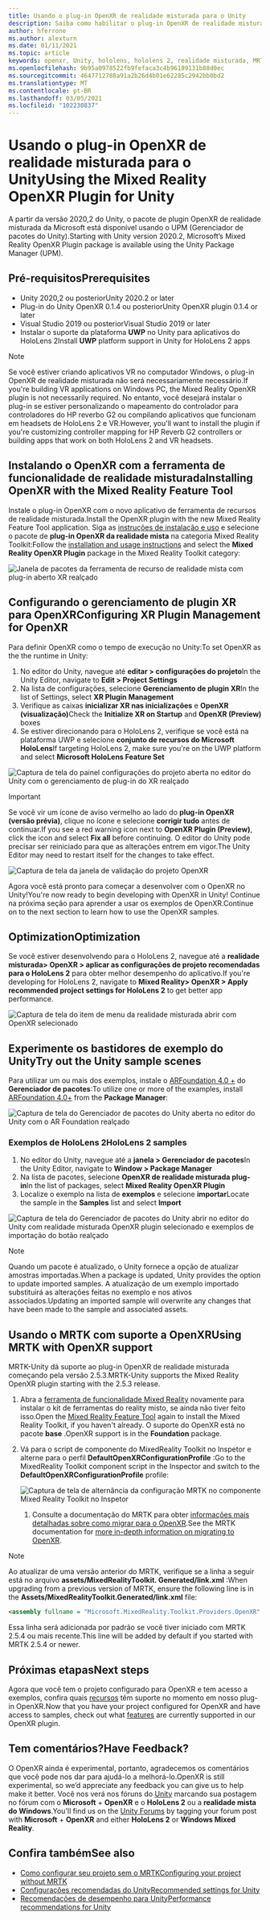 ```yaml
---
title: Usando o plug-in OpenXR de realidade misturada para o Unity
description: Saiba como habilitar o plug-in OpenXR de realidade misturada para projetos do Unity.
author: hferrone
ms.author: alexturn
ms.date: 01/11/2021
ms.topic: article
keywords: openxr, Unity, hololens, hololens 2, realidade misturada, MRTK, kit de ferramentas de realidade mista, realidade aumentada, realidade virtual, headsets de realidade misturada, aprendizado, tutorial, introdução
ms.openlocfilehash: 9b95a0978522fb9fefaca3c4b96189131b88d0ec
ms.sourcegitcommit: 4647712788a91a2b26d4b01e62285c2942bb0bd2
ms.translationtype: MT
ms.contentlocale: pt-BR
ms.lasthandoff: 03/05/2021
ms.locfileid: "102230837"
---
```

# <a name="using-the-mixed-reality-openxr-plugin-for-unity"></a><span data-ttu-id="e7a57-104">Usando o plug-in OpenXR de realidade misturada para o Unity</span><span class="sxs-lookup"><span data-stu-id="e7a57-104">Using the Mixed Reality OpenXR Plugin for Unity</span></span>

<span data-ttu-id="e7a57-105">A partir da versão 2020,2 do Unity, o pacote de plugin OpenXR de realidade misturada da Microsoft está disponível usando o UPM (Gerenciador de pacotes do Unity).</span><span class="sxs-lookup"><span data-stu-id="e7a57-105">Starting with Unity version 2020.2, Microsoft’s Mixed Reality OpenXR Plugin package is available using the Unity Package Manager (UPM).</span></span>

## <a name="prerequisites"></a><span data-ttu-id="e7a57-106">Pré-requisitos</span><span class="sxs-lookup"><span data-stu-id="e7a57-106">Prerequisites</span></span>

* <span data-ttu-id="e7a57-107">Unity 2020,2 ou posterior</span><span class="sxs-lookup"><span data-stu-id="e7a57-107">Unity 2020.2 or later</span></span>
* <span data-ttu-id="e7a57-108">Plug-in do Unity OpenXR 0.1.4 ou posterior</span><span class="sxs-lookup"><span data-stu-id="e7a57-108">Unity OpenXR plugin 0.1.4 or later</span></span>
* <span data-ttu-id="e7a57-109">Visual Studio 2019 ou posterior</span><span class="sxs-lookup"><span data-stu-id="e7a57-109">Visual Studio 2019 or later</span></span>
* <span data-ttu-id="e7a57-110">Instalar o suporte da plataforma **UWP** no Unity para aplicativos do HoloLens 2</span><span class="sxs-lookup"><span data-stu-id="e7a57-110">Install **UWP** platform support in Unity for HoloLens 2 apps</span></span>

> [!NOTE]
> <span data-ttu-id="e7a57-111">Se você estiver criando aplicativos VR no computador Windows, o plug-in OpenXR de realidade misturada não será necessariamente necessário.</span><span class="sxs-lookup"><span data-stu-id="e7a57-111">If you're building VR applications on Windows PC, the Mixed Reality OpenXR plugin is not necessarily required.</span></span> <span data-ttu-id="e7a57-112">No entanto, você desejará instalar o plug-in se estiver personalizando o mapeamento do controlador para controladores do HP reverbo G2 ou compilando aplicativos que funcionam em headsets de HoloLens 2 e VR.</span><span class="sxs-lookup"><span data-stu-id="e7a57-112">However, you'll want to install the plugin if you're customizing controller mapping for HP Reverb G2 controllers or building apps that work on both HoloLens 2 and VR headsets.</span></span>

## <a name="installing-openxr-with-the-mixed-reality-feature-tool"></a><span data-ttu-id="e7a57-113">Instalando o OpenXR com a ferramenta de funcionalidade de realidade misturada</span><span class="sxs-lookup"><span data-stu-id="e7a57-113">Installing OpenXR with the Mixed Reality Feature Tool</span></span>

<span data-ttu-id="e7a57-114">Instale o plug-in OpenXR com o novo aplicativo de ferramenta de recursos de realidade misturada.</span><span class="sxs-lookup"><span data-stu-id="e7a57-114">Install the OpenXR plugin with the new Mixed Reality Feature Tool application.</span></span> <span data-ttu-id="e7a57-115">Siga as [instruções de instalação e uso](welcome-to-mr-feature-tool.md) e selecione o pacote de **plug-in OpenXR da realidade mista** na categoria Mixed Reality Toolkit:</span><span class="sxs-lookup"><span data-stu-id="e7a57-115">Follow the [installation and usage instructions](welcome-to-mr-feature-tool.md) and select the **Mixed Reality OpenXR Plugin** package in the Mixed Reality Toolkit category:</span></span>

![Janela de pacotes da ferramenta de recurso de realidade mista com plug-in aberto XR realçado](images/feature-tool-openxr.png)

## <a name="configuring-xr-plugin-management-for-openxr"></a><span data-ttu-id="e7a57-117">Configurando o gerenciamento de plugin XR para OpenXR</span><span class="sxs-lookup"><span data-stu-id="e7a57-117">Configuring XR Plugin Management for OpenXR</span></span>

<span data-ttu-id="e7a57-118">Para definir OpenXR como o tempo de execução no Unity:</span><span class="sxs-lookup"><span data-stu-id="e7a57-118">To set OpenXR as the the runtime in Unity:</span></span>

1. <span data-ttu-id="e7a57-119">No editor do Unity, navegue até **editar > configurações do projeto**</span><span class="sxs-lookup"><span data-stu-id="e7a57-119">In the Unity Editor, navigate to **Edit > Project Settings**</span></span>
2. <span data-ttu-id="e7a57-120">Na lista de configurações, selecione **Gerenciamento de plugin XR**</span><span class="sxs-lookup"><span data-stu-id="e7a57-120">In the list of Settings, select **XR Plugin Management**</span></span>
3. <span data-ttu-id="e7a57-121">Verifique as caixas **inicializar XR nas inicializações** e **OpenXR (visualização)**</span><span class="sxs-lookup"><span data-stu-id="e7a57-121">Check the **Initialize XR on Startup** and **OpenXR (Preview)** boxes</span></span>
4. <span data-ttu-id="e7a57-122">Se estiver direcionando para o HoloLens 2, verifique se você está na plataforma UWP e selecione **conjunto de recursos do Microsoft HoloLens**</span><span class="sxs-lookup"><span data-stu-id="e7a57-122">If targeting HoloLens 2, make sure you're on the UWP platform and select **Microsoft HoloLens Feature Set**</span></span>

![Captura de tela do painel configurações do projeto aberta no editor do Unity com o gerenciamento de plug-in do XR realçado](images/openxr-img-05.png)

> [!IMPORTANT]
> <span data-ttu-id="e7a57-124">Se você vir um ícone de aviso vermelho ao lado do **plug-in OpenXR (versão prévia)**, clique no ícone e selecione **corrigir tudo** antes de continuar.</span><span class="sxs-lookup"><span data-stu-id="e7a57-124">If you see a red warning icon next to **OpenXR Plugin (Preview)**, click the icon and select **Fix all** before continuing.</span></span> <span data-ttu-id="e7a57-125">O editor do Unity pode precisar ser reiniciado para que as alterações entrem em vigor.</span><span class="sxs-lookup"><span data-stu-id="e7a57-125">The Unity Editor may need to restart itself for the changes to take effect.</span></span>

![Captura de tela da janela de validação do projeto OpenXR](images/openxr-img-06.png)

<span data-ttu-id="e7a57-127">Agora você está pronto para começar a desenvolver com o OpenXR no Unity!</span><span class="sxs-lookup"><span data-stu-id="e7a57-127">You're now ready to begin developing with OpenXR in Unity!</span></span>  <span data-ttu-id="e7a57-128">Continue na próxima seção para aprender a usar os exemplos de OpenXR.</span><span class="sxs-lookup"><span data-stu-id="e7a57-128">Continue on to the next section to learn how to use the OpenXR samples.</span></span>

## <a name="optimization"></a><span data-ttu-id="e7a57-129">Optimization</span><span class="sxs-lookup"><span data-stu-id="e7a57-129">Optimization</span></span>

<span data-ttu-id="e7a57-130">Se você estiver desenvolvendo para o HoloLens 2, navegue até a **realidade misturada> OpenXR > aplicar as configurações de projeto recomendadas para o HoloLens 2** para obter melhor desempenho do aplicativo.</span><span class="sxs-lookup"><span data-stu-id="e7a57-130">If you're developing for HoloLens 2, navigate to **Mixed Reality> OpenXR > Apply recommended project settings for HoloLens 2** to get better app performance.</span></span>

![Captura de tela do item de menu da realidade misturada abrir com OpenXR selecionado](images/openxr-img-08.png)

## <a name="try-out-the-unity-sample-scenes"></a><span data-ttu-id="e7a57-132">Experimente os bastidores de exemplo do Unity</span><span class="sxs-lookup"><span data-stu-id="e7a57-132">Try out the Unity sample scenes</span></span>

<span data-ttu-id="e7a57-133">Para utilizar um ou mais dos exemplos, instale o [ARFoundation 4.0 +](https://docs.unity3d.com/Packages/com.unity.xr.arfoundation@4.1/manual/index.html#installing-ar-foundation) do **Gerenciador de pacotes**:</span><span class="sxs-lookup"><span data-stu-id="e7a57-133">To utilize one or more of the examples, install [ARFoundation 4.0+](https://docs.unity3d.com/Packages/com.unity.xr.arfoundation@4.1/manual/index.html#installing-ar-foundation) from the **Package Manager**:</span></span>

![Captura de tela do Gerenciador de pacotes do Unity aberta no editor do Unity com o AR Foundation realçado](images/openxr-img-09.png)

### <a name="hololens-2-samples"></a><span data-ttu-id="e7a57-135">Exemplos de HoloLens 2</span><span class="sxs-lookup"><span data-stu-id="e7a57-135">HoloLens 2 samples</span></span>

1. <span data-ttu-id="e7a57-136">No editor do Unity, navegue até a **janela > Gerenciador de pacotes**</span><span class="sxs-lookup"><span data-stu-id="e7a57-136">In the Unity Editor, navigate to **Window > Package Manager**</span></span>
2. <span data-ttu-id="e7a57-137">Na lista de pacotes, selecione **OpenXR de realidade misturada plug-in**</span><span class="sxs-lookup"><span data-stu-id="e7a57-137">In the list of packages, select **Mixed Reality OpenXR Plugin**</span></span>
3. <span data-ttu-id="e7a57-138">Localize o exemplo na lista de **exemplos** e selecione **importar**</span><span class="sxs-lookup"><span data-stu-id="e7a57-138">Locate the sample in the **Samples** list and select **Import**</span></span>

![Captura de tela do Gerenciador de pacotes do Unity abrir no editor do Unity com realidade misturada OpenXR plugin selecionado e exemplos de importação do botão realçado](images/openxr-img-03.png)

<!-- ### For all other OpenXR samples

1. In the Unity Editor, navigate to **Window > Package Manager**
2. In the list of packages, select **OpenXR Plugin**
3. Locate the sample in the **Samples** list and select **Import**

![Screenshot of Unity Package Manager open in Unity editor with OpenXR Plugin selected and samples import button highlighted](images/openxr-img-10.png) -->

> [!NOTE]
> <span data-ttu-id="e7a57-140">Quando um pacote é atualizado, o Unity fornece a opção de atualizar amostras importadas.</span><span class="sxs-lookup"><span data-stu-id="e7a57-140">When a package is updated, Unity provides the option to update imported samples.</span></span>  <span data-ttu-id="e7a57-141">A atualização de um exemplo importado substituirá as alterações feitas no exemplo e nos ativos associados.</span><span class="sxs-lookup"><span data-stu-id="e7a57-141">Updating an imported sample will overwrite any changes that have been made to the sample and associated assets.</span></span>

## <a name="using-mrtk-with-openxr-support"></a><span data-ttu-id="e7a57-142">Usando o MRTK com suporte a OpenXR</span><span class="sxs-lookup"><span data-stu-id="e7a57-142">Using MRTK with OpenXR support</span></span>

<span data-ttu-id="e7a57-143">MRTK-Unity dá suporte ao plug-in OpenXR de realidade misturada começando pela versão 2.5.3.</span><span class="sxs-lookup"><span data-stu-id="e7a57-143">MRTK-Unity supports the Mixed Reality OpenXR plugin starting with the 2.5.3 release.</span></span>

1. <span data-ttu-id="e7a57-144">Abra a [ferramenta de funcionalidade Mixed Reality](welcome-to-mr-feature-tool.md) novamente para instalar o kit de ferramentas do reality misto, se ainda não tiver feito isso.</span><span class="sxs-lookup"><span data-stu-id="e7a57-144">Open the [Mixed Reality Feature Tool](welcome-to-mr-feature-tool.md) again to install the Mixed Reality Toolkit, if you haven't already.</span></span> <span data-ttu-id="e7a57-145">O suporte do OpenXR está no pacote **base** .</span><span class="sxs-lookup"><span data-stu-id="e7a57-145">OpenXR support is in the **Foundation** package.</span></span>
2. <span data-ttu-id="e7a57-146">Vá para o script de componente do MixedReality Toolkit no Inspetor e alterne para o perfil **DefaultOpenXRConfigurationProfile** :</span><span class="sxs-lookup"><span data-stu-id="e7a57-146">Go to the MixedReality Toolkit component script in the Inspector and switch to the **DefaultOpenXRConfigurationProfile** profile:</span></span>

    ![Captura de tela de alternância da configuração MRTK no componente Mixed Reality Toolkit no Inspetor](images/openxr-img-11.png)

    1. <span data-ttu-id="e7a57-148">Consulte a documentação do MRTK para obter [informações mais detalhadas sobre como migrar para o OpenXR](https://docs.microsoft.com/windows/mixed-reality/mrtk-unity/configuration/getting-started-with-mrtk-and-xrsdk#configuring-mrtk-for-the-xr-sdk-pipeline).</span><span class="sxs-lookup"><span data-stu-id="e7a57-148">See the MRTK documentation for [more in-depth information on migrating to OpenXR](https://docs.microsoft.com/windows/mixed-reality/mrtk-unity/configuration/getting-started-with-mrtk-and-xrsdk#configuring-mrtk-for-the-xr-sdk-pipeline).</span></span>

> [!NOTE]
> <span data-ttu-id="e7a57-149">Ao atualizar de uma versão anterior do MRTK, verifique se a linha a seguir está no arquivo **assets/MixedRealityToolkit. Generated/link.xml** :</span><span class="sxs-lookup"><span data-stu-id="e7a57-149">When upgrading from a previous version of MRTK, ensure the following line is in the **Assets/MixedRealityToolkit.Generated/link.xml** file:</span></span>
>
> ```xml
> <assembly fullname = "Microsoft.MixedReality.Toolkit.Providers.OpenXR" preserve="all"/>
> ```
>
> <span data-ttu-id="e7a57-150">Essa linha será adicionada por padrão se você tiver iniciado com MRTK 2.5.4 ou mais recente.</span><span class="sxs-lookup"><span data-stu-id="e7a57-150">This line will be added by default if you started with MRTK 2.5.4 or newer.</span></span>

## <a name="next-steps"></a><span data-ttu-id="e7a57-151">Próximas etapas</span><span class="sxs-lookup"><span data-stu-id="e7a57-151">Next steps</span></span>

<span data-ttu-id="e7a57-152">Agora que você tem o projeto configurado para OpenXR e tem acesso a exemplos, confira quais [recursos](openxr-supported-features.md) têm suporte no momento em nosso plug-in OpenXR.</span><span class="sxs-lookup"><span data-stu-id="e7a57-152">Now that you have your project configured for OpenXR and have access to samples, check out what [features](openxr-supported-features.md) are currently supported in our OpenXR plugin.</span></span>

## <a name="have-feedback"></a><span data-ttu-id="e7a57-153">Tem comentários?</span><span class="sxs-lookup"><span data-stu-id="e7a57-153">Have Feedback?</span></span>

<span data-ttu-id="e7a57-154">O OpenXR ainda é experimental, portanto, agradecemos os comentários que você pode nos dar para ajudá-lo a melhorá-lo.</span><span class="sxs-lookup"><span data-stu-id="e7a57-154">OpenXR is still experimental, so we’d appreciate any feedback you can give us to help make it better.</span></span> <span data-ttu-id="e7a57-155">Você nos verá nos fóruns do [Unity](https://aka.ms/unityforums) marcando sua postagem no fórum com o **Microsoft**  +  **OpenXR** e o **HoloLens 2** ou a **realidade mista do Windows**.</span><span class="sxs-lookup"><span data-stu-id="e7a57-155">You'll find us on the [Unity Forums](https://aka.ms/unityforums) by tagging your forum post with **Microsoft** + **OpenXR** and either **HoloLens 2** or **Windows Mixed Reality**.</span></span>

## <a name="see-also"></a><span data-ttu-id="e7a57-156">Confira também</span><span class="sxs-lookup"><span data-stu-id="e7a57-156">See also</span></span>

* [<span data-ttu-id="e7a57-157">Como configurar seu projeto sem o MRTK</span><span class="sxs-lookup"><span data-stu-id="e7a57-157">Configuring your project without MRTK</span></span>](configure-unity-project.md)
* [<span data-ttu-id="e7a57-158">Configurações recomendadas do Unity</span><span class="sxs-lookup"><span data-stu-id="e7a57-158">Recommended settings for Unity</span></span>](recommended-settings-for-unity.md)
* [<span data-ttu-id="e7a57-159">Recomendações de desempenho para Unity</span><span class="sxs-lookup"><span data-stu-id="e7a57-159">Performance recommendations for Unity</span></span>](performance-recommendations-for-unity.md#how-to-profile-with-unity)
